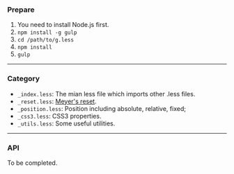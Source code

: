### Prepare
1. You need to install Node.js first.
2. `npm install -g gulp`
3. `cd /path/to/g.less`
4. `npm install`
5. `gulp`

---

### Category

- `_index.less`: The mian less file which imports other .less files.
- `_reset.less`: [Meyer's reset](http://meyerweb.com/eric/tools/css/reset/).
- `_position.less`: Position including absolute, relative, fixed;
- `_css3.less`: CSS3 properties.
- `_utils.less`: Some useful utilities.

---

### API

To be completed.

